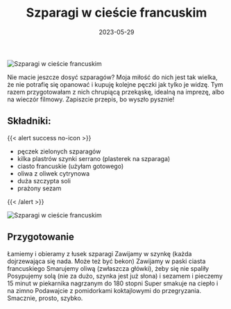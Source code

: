 ﻿---
title: "Szparagi w cieście francuskim"
date: 2023-05-29
categories:
- dania główne
tags:
- szparagi
- szynka serrano
- ciasto francuskie
- przekąska
thumbnailImagePosition: "top"
---
![Szparagi w cieście francuskim](/img/Szparagi-w-ciescie-francuskim/Szparagi-w-ciescie-francuskim-2.jpg)

Nie macie jeszcze dosyć szparagów? Moja miłość do nich jest tak wielka, że nie potrafię się opanować i kupuję kolejne pęczki jak tylko je widzę. Tym razem przygotowałam z nich chrupiącą przekąskę, idealną na imprezę, albo na wieczór filmowy. Zapiszcie przepis, bo wyszło pysznie!
<!--more-->

## Składniki:
{{< alert success no-icon >}}
- pęczek zielonych szparagów
- kilka plastrów szynki serrano (plasterek na szparaga)
- ciasto francuskie (użyłam gotowego)
- oliwa z oliwek cytrynowa
- duża szczypta soli
- prażony sezam

{{< /alert >}}

![Szparagi w cieście francuskim](/img/Szparagi-w-ciescie-francuskim/Szparagi-w-ciescie-francuskim-1.jpg)
## Przygotowanie

Łamiemy i obieramy z łusek szparagi
Zawijamy w szynkę (każda dojrzewająca się nada. Może też być bekon)
Zawijamy w paski ciasta francuskiego
Smarujemy oliwą (zwłaszcza główki), żeby się nie spaliły
Posypujemy solą (nie za dużo, szynka jest już słona) i sezamem i pieczemy 15 minut w piekarnika nagrzanym do 180 stopni
Super smakuje na ciepło i na zimno
Podawajcie z pomidorkami koktajlowymi do przegryzania. Smacznie, prosto, szybko.
